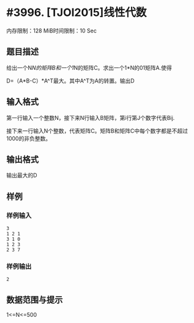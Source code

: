 # #3996. [TJOI2015]线性代数

内存限制：128 MiB时间限制：10 Sec

## 题目描述

给出一个N*N的矩阵B和一个1*N的矩阵C。求出一个1*N的01矩阵A.使得

D=（A*B-C）*A^T最大。其中A^T为A的转置。输出D

## 输入格式

第一行输入一个整数N，接下来N行输入B矩阵，第i行第J个数字代表Bij.

接下来一行输入N个整数，代表矩阵C。矩阵B和矩阵C中每个数字都是不超过1000的非负整数。

## 输出格式

输出最大的D

## 样例

### 样例输入

    
    3
    1 2 1
    3 1 0
    1 2 3
    2 3 7
    

### 样例输出

    
    2
    

## 数据范围与提示

 1<=N<=500
